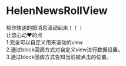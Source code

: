 # HelenNewsRollView
帮你快速的把消息滚动起来！！！
<br>
让您心动❤️的点
<br>
1.完全可以自定义用来滚动的view
<br>
2.通过block回调方式对自定义view进行数据设置。
<br>
3.通过block回调方式告知当前被点击的位置。
 
